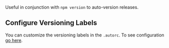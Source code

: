 Useful in conjunction with `npm version` to auto-version releases.

## Configure Versioning Labels

You can customize the versioning labels in the `.autorc`. To see configuration [go here](./autorc.md#versioning-labels).
